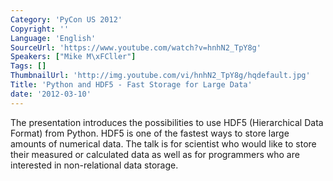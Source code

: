 ```yaml
---
Category: 'PyCon US 2012'
Copyright: ''
Language: 'English'
SourceUrl: 'https://www.youtube.com/watch?v=hnhN2_TpY8g'
Speakers: ["Mike M\xFCller"]
Tags: []
ThumbnailUrl: 'http://img.youtube.com/vi/hnhN2_TpY8g/hqdefault.jpg'
Title: 'Python and HDF5 - Fast Storage for Large Data'
date: '2012-03-10'
---
```

The presentation introduces the possibilities to use HDF5 (Hierarchical Data
Format) from Python. HDF5 is one of the fastest ways to store large amounts of
numerical data. The talk is for scientist who would like to store their
measured or calculated data as well as for programmers who are interested in
non-relational data storage.

